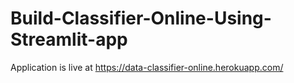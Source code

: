 # Build-Classifier-Online-Using-Streamlit-app
Application is live at https://data-classifier-online.herokuapp.com/
